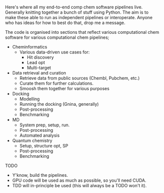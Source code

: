 Here's where all my end-to-end comp chem software pipelines live. Generally knitting together a bunch of stuff using Python. The aim is to make these able to run as independent pipelines or interoperate. Anyone who has ideas for how to best do that, drop me a message.

The code is organised into sections that reflect various computational chem software for various computational chem pipelines;

* Cheminformatics
    * Various data-driven use cases for:
        * Hit discovery
        * Lead opt
        * Multi-target
* Data retrieval and curation
    * Retrieve data from public sources (Chembl, Pubchem, etc.)
    * Curate them for further calculations.
    * Smoosh them together for various purposes
* Docking
    * Modelling
    * Running the docking (Gnina, generally)
    * Post-processing
    * Benchmarking
* MD
    * System prep, setup, run.
    * Post-processing
    * Automated analysis
* Quantum chemistry
    * Setup, structure opt, SP
    * Post-processing
    * Benchmarking

TODO

* Y'know, build the pipelines.
* GPU code will be used as much as possible, so you'll need CUDA.
* TDD will in-principle be used (this will always be a TODO won't it).
